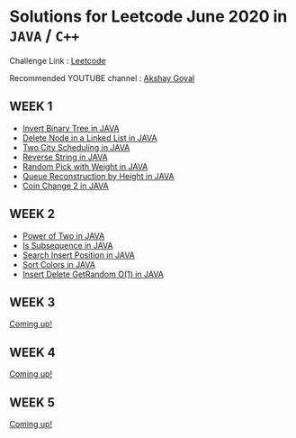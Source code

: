 # Solutions for Leetcode June 2020 in `JAVA` / `C++` 

Challenge Link : [Leetcode](https://leetcode.com/explore/featured/card/june-leetcoding-challenge/)

Recommended YOUTUBE channel : [Akshay Goyal](https://www.youtube.com/playlist?list=PLk3HmtBxW9XUh2tPF26b84Dafe8wuDg48)

## WEEK 1

* [Invert Binary Tree in JAVA](https://github.com/abhisheksurve45/leetcode-july-2020/blob/master/WEEK1/InvertBinaryTree.java)
* [Delete Node in a Linked List in JAVA](https://github.com/abhisheksurve45/leetcode-july-2020/blob/master/WEEK1/DeleteNodeLinkedList.java)
* [Two City Scheduling in JAVA](https://github.com/abhisheksurve45/leetcode-july-2020/blob/master/WEEK1/TwoCityScheduling.java)
* [Reverse String in JAVA](https://github.com/abhisheksurve45/leetcode-july-2020/blob/master/WEEK1/ReverseString.java)
* [Random Pick with Weight in JAVA](https://github.com/abhisheksurve45/leetcode-july-2020/blob/master/WEEK1/RandomPickWeight.java)
* [Queue Reconstruction by Height in JAVA](https://github.com/abhisheksurve45/leetcode-july-2020/blob/master/WEEK1/QueueReconstructionHeight.java)
* [Coin Change 2 in JAVA](https://github.com/abhisheksurve45/leetcode-july-2020/blob/master/WEEK1/CoinChange2.java)

## WEEK 2

* [Power of Two in JAVA](https://github.com/abhisheksurve45/leetcode-july-2020/blob/master/WEEK2/PowerOfTwo.java)
* [Is Subsequence in JAVA](https://github.com/abhisheksurve45/leetcode-july-2020/blob/master/WEEK2/IsSubsequence.java)
* [Search Insert Position in JAVA](https://github.com/abhisheksurve45/leetcode-july-2020/blob/master/WEEK2/SearchInsertPosition.java)
* [Sort Colors in JAVA](https://github.com/abhisheksurve45/leetcode-july-2020/blob/master/WEEK2/SortColors.java)
* [Insert Delete GetRandom O(1) in JAVA](https://github.com/abhisheksurve45/leetcode-july-2020/blob/master/WEEK2/InsertDeleteGetRandom.java)

## WEEK 3

[Coming up!](https://leetcode.com/explore/featured/card/june-leetcoding-challenge/)

## WEEK 4

[Coming up!](https://leetcode.com/explore/featured/card/june-leetcoding-challenge/)

## WEEK 5

[Coming up!](https://leetcode.com/explore/featured/card/june-leetcoding-challenge/)

